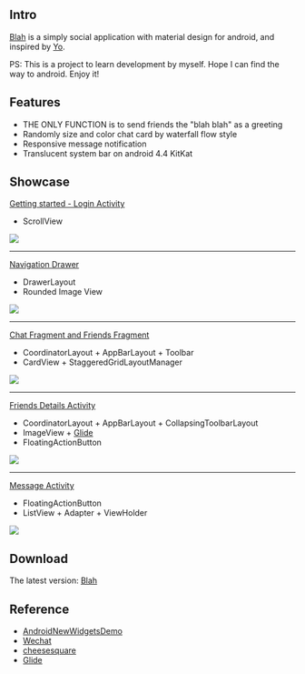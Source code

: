 ## Intro

[Blah](https://github.com/v2cc/Blah) is a simply social application with material design for android, and inspired by [Yo](https://www.justyo.co/).

PS: This is a project to learn development by myself. Hope I can find the way to android.
Enjoy it!

## Features

*   THE ONLY FUNCTION is to send friends the "blah blah" as a greeting
*   Randomly size and color chat card by waterfall flow style
*   Responsive message notification
*   Translucent system bar on android 4.4 KitKat

## Showcase

[Getting started - Login Activity](https://github.com/v2cc/Blah/blob/master/app/src/main/java/com/v2cc/im/blah/LoginActivity.java)

*   ScrollView

![](https://raw.githubusercontent.com/v2cc/Blah/master/screenshot/login.gif)

---

[Navigation Drawer](https://github.com/v2cc/Blah/blob/master/app/src/main/java/com/v2cc/im/blah/base/activity/MainActivity.java)

*   DrawerLayout
*   Rounded Image View

![](https://raw.githubusercontent.com/v2cc/Blah/master/screenshot/drawer.gif)

---

[Chat Fragment and Friends Fragment](https://github.com/v2cc/Blah/tree/master/app/src/main/java/com/v2cc/im/blah)

*   CoordinatorLayout + AppBarLayout + Toolbar
*   CardView + StaggeredGridLayoutManager

![](https://raw.githubusercontent.com/v2cc/Blah/master/screenshot/toolbar_tabs.gif)

---

[Friends Details Activity](https://github.com/v2cc/Blah/blob/master/app/src/main/java/com/v2cc/im/blah/friends/FriendsDetailActivity.java)

*   CoordinatorLayout + AppBarLayout + CollapsingToolbarLayout
*   ImageView + [Glide](https://github.com/bumptech/glide)
*   FloatingActionButton

![](https://raw.githubusercontent.com/v2cc/Blah/master/screenshot/friends.gif)  

---

[Message Activity](https://github.com/v2cc/Blah/blob/master/app/src/main/java/com/v2cc/im/blah/message/MessageActivity.java)

*   FloatingActionButton
*   ListView + Adapter + ViewHolder

![](https://raw.githubusercontent.com/v2cc/Blah/master/screenshot/message.gif)

## Download

The latest version: [Blah](https://github.com/v2cc/Blah/releases)

## Reference

-   [AndroidNewWidgetsDemo](https://github.com/git0pen/AndroidNewWidgetsDemo)
-   [Wechat](http://git.oschina.net/yeliangliang/WeChat)
-   [cheesesquare](https://github.com/chrisbanes/cheesesquare)
-   [Glide](https://github.com/bumptech/glide)